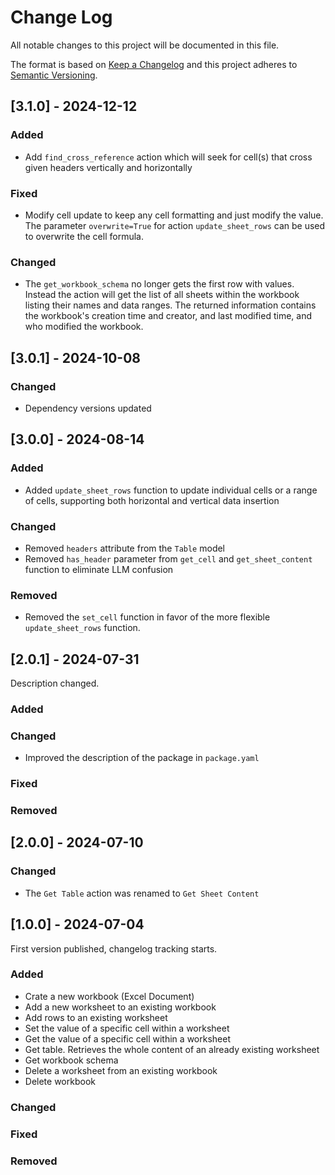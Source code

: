 # Change Log

All notable changes to this project will be documented in this file.

The format is based on [Keep a Changelog](https://keepachangelog.com/)
and this project adheres to [Semantic Versioning](https://semver.org/).

## [3.1.0] - 2024-12-12

### Added

- Add `find_cross_reference` action which will seek for cell(s) that cross given headers vertically and horizontally

### Fixed

- Modify cell update to keep any cell formatting and just modify the value. The parameter `overwrite=True` for action `update_sheet_rows` can be used to overwrite the cell formula.

### Changed

- The `get_workbook_schema` no longer gets the first row with values. Instead the action will get the list of all sheets within the workbook listing their names and data ranges. The returned information contains the workbook's creation time and creator, and last modified time, and who modified the workbook.

## [3.0.1] - 2024-10-08

### Changed

- Dependency versions updated

## [3.0.0] - 2024-08-14

### Added

- Added `update_sheet_rows` function to update individual cells or a range of cells, supporting both horizontal and vertical data insertion

### Changed

- Removed `headers` attribute from the `Table` model
- Removed `has_header` parameter from `get_cell` and `get_sheet_content` function to eliminate LLM confusion

### Removed

- Removed the `set_cell` function in favor of the more flexible `update_sheet_rows` function.

## [2.0.1] - 2024-07-31

Description changed.

### Added

### Changed

- Improved the description of the package in `package.yaml`

### Fixed

### Removed

## [2.0.0] - 2024-07-10

### Changed

- The `Get Table` action was renamed to `Get Sheet Content`

## [1.0.0] - 2024-07-04

First version published, changelog tracking starts.

### Added

- Crate a new workbook (Excel Document)
- Add a new worksheet to an existing workbook
- Add rows to an existing worksheet
- Set the value of a specific cell within a worksheet
- Get the value of a specific cell within a worksheet
- Get table. Retrieves the whole content of an already existing worksheet
- Get workbook schema
- Delete a worksheet from an existing workbook
- Delete workbook

### Changed

### Fixed

### Removed
